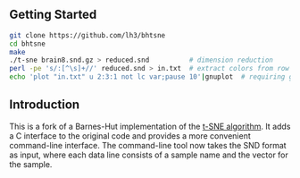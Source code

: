 ## Getting Started
```sh
git clone https://github.com/lh3/bhtsne
cd bhtsne
make
./t-sne brain8.snd.gz > reduced.snd          # dimension reduction
perl -pe 's/:[^\s]+//' reduced.snd > in.txt  # extract colors from row names
echo 'plot "in.txt" u 2:3:1 not lc var;pause 10'|gnuplot  # requiring gnuplot
```

## Introduction

This is a fork of a Barnes-Hut implementation of the [t-SNE algorithm][tsne].
It adds a C interface to the original code and provides a more convenient
command-line interface. The command-line tool now takes the SND format as
input, where each data line consists of a sample name and the vector for the
sample.

[tsne]: http://lvdmaaten.github.io/tsne/
